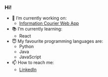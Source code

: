 ### Hi! 

<!--
**natkramarz/natkramarz** is a ✨ _special_ ✨ repository because its `README.md` (this file) appears on your GitHub profile.
-->


- 🔭 I’m currently working on:
  - [Information Courier Web App](https://github.com/natkramarz/kurier-informacyjny) 
- :books: I’m currently learning: 
  - React 
- :innocent: My favourite programming languages are: 
  - Python 
  - Java
  - JavaScript   
- 📫 How to reach me: 
  - [LinkedIn](https://www.linkedin.com/in/natkramarz/?locale=en_US) 
